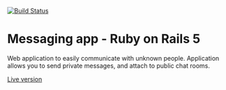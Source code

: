 [![Build Status](https://travis-ci.org/thearusable/chatter.svg?branch=master)](https://travis-ci.org/thearusable/chatter)

# Messaging app - Ruby on Rails 5

Web application to easily communicate with unknown people.
Application allows you to send private messages, and attach to public chat rooms.

[Live version](https://chatterrr.herokuapp.com/)
